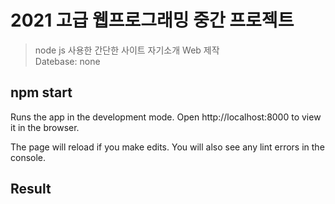 # 2021 고급 웹프로그래밍 중간 프로젝트
> node js 사용한 간단한 사이트 자기소개 Web 제작 <br>
> Datebase: none 

## npm start
Runs the app in the development mode.
Open http://localhost:8000 to view it in the browser.

The page will reload if you make edits.
You will also see any lint errors in the console.

## Result 

